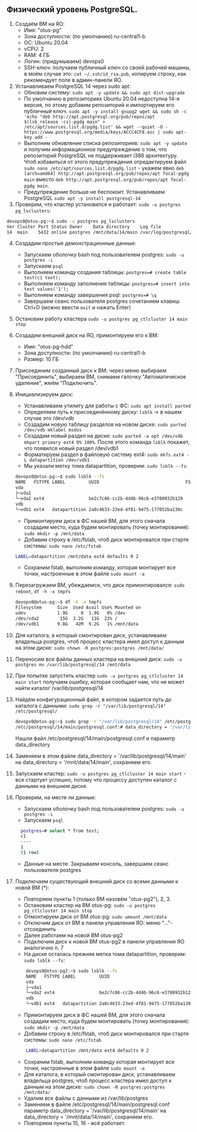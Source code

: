 ## Физический уровень PostgreSQL.

1. Создаём ВМ на ЯО:
    - Имя: "otus-pg"
    - Зона доступности: (по умолчанию) ru-central1-b
    - ОС: Ubuntu 20.04
    - vCPU: 2
    - RAM: 4 ГБ
    - Логин: (придумываем) devops0
    - SSH-ключ: получаем публичный ключ со своей рабочей машины, в моём случае это: `cat ~/.ssh/id_rsa.pub`, копируем строку, как рекомендует поле в админ-панели ЯО.
2. Устанавливаем PostgreSQL 14 через sudo apt:
    - Обновим систему: `sudo apt -y update && sudo apt dist-upgrade`
    - По умолчанию в репозиториях Ubuntu 20.04 недоступна 14-я версия, по этому добавим репозиторий и импортируем его публичный ключ. `sudo apt -y install gnupg2 wget && sudo sh -c 'echo "deb http://apt.postgresql.org/pub/repos/apt $(lsb_release -cs)-pgdg main" > /etc/apt/sources.list.d/pgdg.list' && wget --quiet -O - https://www.postgresql.org/media/keys/ACCC4CF8.asc | sudo apt-key add -`
    - Выполним обновление списка репозиториев: `sudo apt -y update` и получим информационное предупреждение о том, что репозиторий PostgreSQL не поддерживает i386 архитектуру. Чтоб избавиться от этого предупреждения отредактируем файл `sudo nano /etc/apt/sources.list.d/pgdg.list` - укажем явно `deb [arch=amd64] http://apt.postgresql.org/pub/repos/apt focal-pgdg main` вместо `deb http://apt.postgresql.org/pub/repos/apt focal-pgdg main`.
    - Предупреждение больше не беспокоит. Устанавливаем PostgreSQL `sudo apt -y install postgresql-14`
3. Проверим, что кластер установился и работает: `sudo -u postgres pg_lsclusters`:

```bash
devops0@otus-pg:~$ sudo -u postgres pg_lsclusters
Ver Cluster Port Status Owner    Data directory    Log file
14  main    5432 online postgres /mnt/data/14/main /var/log/postgresql/postgresql-14-main.log
```
4. Создадим простые демонстрационные данные:
    - Запускаем оболочку bash под пользователем postgres: `sudo -u postgres -i`
    - Запускаем `psql`
    - Выполняем команду создания таблицы: `postgres=# create table test(c1 text);`
    - Выполняем команду заполнения таблицы: `postgres=# insert into test values('1');`
    - Выполняем команду завершения psql: `postgres=# \q`
    - Завершаем сеанс пользователя postgres сочетанием клавиш Ctrl+D (можно ввести `exit` и нажать Enter)
5. Остановим работу кластера `sudo -u postgres pg_ctlcluster 14 main stop`
6. Создадим внешний диск на ЯО, примонтируем его к ВМ:
    - Имя: "otus-pg-hdd"
    - Зона доступности: (по умолчанию) ru-central1-b
    - Размер: 10 ГБ
7. Присоединим созданный диск к ВМ: через меню выбираем "Присоединить", выбираем ВМ, снимаем галочку "Автоматическое удаление", жмём "Подключить".
8. Инициализируем диск:
    - Устанавливаем утилиту для работы с ФС: `sudo apt install parted`
    - Определяем путь к присоединённому диску: `lsblk` -> в нашем случае это /dev/vdb
    - Создадим новую таблицу разделов на новом диске: `sudo parted /dev/vdb mklabel msdos`
    - Создадим новый раздел на диске: `sudo parted -a opt /dev/vdb mkpart primary ext4 0% 100%`. После этого команда `lsblk` покажет, что появился новый раздел /dev/vdb1
    - Форматируем раздел в файловую систему ext4: `sudo mkfs.ext4 -L datapartition /dev/vdb1`
    - Мы указали метку тома datapartition, проверим: `sudo lsblk --fs`:
    ```bash
    devops0@otus-pg:~$ sudo lsblk --fs
    NAME   FSTYPE LABEL         UUID                                 FSAVAIL FSUSE% MOUNTPOINT
    vda                                                                             
    ├─vda1                                                                          
    └─vda2 ext4                 be2c7c06-cc2b-4d4b-96c6-e3700932b129   10.9G    21% /
    vdb                                                                             
    └─vdb1 ext4   datapartition 2a0c4633-23ed-4f81-9475-177052ba130c
   ```
    - Примонтируем диск в ФС нашей ВМ, для этого сначала создадим место, куда будем монтировать (точку монтирования): `sudo mkdir -p /mnt/data`
    - Добавим строку в /etc/fstab, чтоб диск монтировался при старте системы: `sudo nano /etc/fstab`
    ```bash
    LABEL=datapartition /mnt/data ext4 defaults 0 2
   ```
    - Сохраним fstab, выполним команду, которая монтирует все точки, настроенные в этом файле `sudo mount -a`
9. Перезагружаем ВМ, убеждаемся, что диск примонтировался: `sudo reboot`, `df -h -x tmpfs`
    ```bash
    devops0@otus-pg:~$ df -h -x tmpfs
    Filesystem      Size  Used Avail Use% Mounted on
    udev            1.9G     0  1.9G   0% /dev
    /dev/vda2        15G  3.2G   11G  23% /
    /dev/vdb1       9.8G   42M  9.2G   1% /mnt/data
   ```
10. Для каталога, в который смонтирован диск, устанавливаем владельца postgres, чтоб процесс кластера имел доступ к данным на этом диске: `sudo chown -R postgres:postgres /mnt/data/`
11. Переносим все файлы данных кластера на внешний диск: `sudo -u postgres mv /var/lib/postgresql/14 /mnt/data`
12. При попытке запустить кластер `sudo -u postgres pg_ctlcluster 14 main start` получаем ошибку, которая сообщает нам, что не может найти каталог /var/lib/postgresql/14
13. Найдём конфигурационный файл, в котором задается путь до каталога с данными: `sudo grep -r "/var/lib/postgresql/14" /etc/postgresql/`
    ```bash
    devops0@otus-pg:~$ sudo grep -r "/var/lib/postgresql/14" /etc/postgresql/
    /etc/postgresql/14/main/postgresql.conf:# data_directory = '/var/lib/postgresql/14/main'		# use data in another directory   
    ```
    Нашли файл /etc/postgresql/14/main/postgresql.conf и параметр data_directory
14. Заменяем в этом файле data_directory = '/var/lib/postgresql/14/main' на data_directory = '/mnt/data/14/main', сохраняем его.
15. Запускаем кластер: `sudo -u postgres pg_ctlcluster 14 main start` - все стартует успешно, потому что процессу доступен каталог с данными на внешнем диске.
16. Проверим, на месте ли данные:
    - Запускаем оболочку bash под пользователем postgres: `sudo -u postgres -i`
    - Запускаем `psql`
    ```bash
      postgres=# select * from test;
      c1
      ----
      1
      (1 row)
      ```
    - Данные на месте. Закрываем консоль, завершаем сеанс пользователя postgres
17. Подключаем существующий внешний диск со всеми данными к новой ВМ (*):
    - Повторяем пункты 1 (только ВМ назовём "otus-pg2"), 2, 3.
    - Остановим кластер на ВМ otus-pg: `sudo -u postgres pg_ctlcluster 14 main stop`
    - Отмонтируем диск от ВМ otus-pg: `sudo umount /mnt/data`
    - Отключим диск от ВМ в панели управления ЯО: меню "..."-отсоединить
    - Далее работаем на новой ВМ otus-pg2
    - Подключим диск к новой ВМ otus-pg2 в панели управления ЯО аналогично п. 7
    - На диске осталась прежняя метка тома datapartition, проверим: `sudo lsblk --fs`:

    ```bash
        devops0@otus-pg2:~$ sudo lsblk --fs
        NAME   FSTYPE LABEL         UUID                                 FSAVAIL FSUSE% MOUNTPOINT
        vda                                                                             
        ├─vda1                                                                          
        └─vda2 ext4                 be2c7c06-cc2b-4d4b-96c6-e3700932b129   10.9G    21% /
        vdb                                                                             
        └─vdb1 ext4   datapartition 2a0c4633-23ed-4f81-9475-177052ba130c
    ```

    - Примонтируем диск в ФС нашей ВМ, для этого сначала создадим место, куда будем монтировать (точку монтирования): `sudo mkdir -p /mnt/data`
    - Добавим строку в /etc/fstab, чтоб диск монтировался при старте системы: `sudo nano /etc/fstab`

    ```bash
        LABEL=datapartition /mnt/data ext4 defaults 0 2
    ```
    - Сохраним fstab, выполним команду которая монтирует все точки, настроенные в этом файле `sudo mount -a`
    - Для каталога, в который смонтирован диск, устанавливаем владельца postgres, чтоб процесс кластера имел доступ к данным на этом диске: `sudo chown -R postgres:postgres /mnt/data/`
    - Удалим все файлы с данными из /var/lib/postgres
    - Заменяем в файле /etc/postgresql/14/main/postgresql.conf параметр data_directory = '/var/lib/postgresql/14/main' на data_directory = '/mnt/data/14/main', сохраняем его.
    - Повторяем пункты 15, 16 - всё работает.
